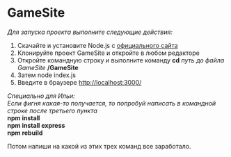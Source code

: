 # GameSite

*Для запуска проекта выполните следующие действия:*
1. Скачайте и установите Node.js с [официального сайта](https://nodejs.org/en/)
2. Клонируйте проект GameSite и откройте в любом редакторе
3. Откройте командную строку и выполните команду **cd** *путь до файла GameSite* **/GameSite**
4. Затем node index.js
5. Введите в браузере [http://localhost:3000/](http://localhost:3000/)


*Специально для Ильи:*  
*Если фигня какая-то получается, то  попробуй написать в командной строке после третьего пункта*  
**npm install  
npm install express  
npm rebuild**  

Потом напиши на какой из этих трех команд все заработало.
